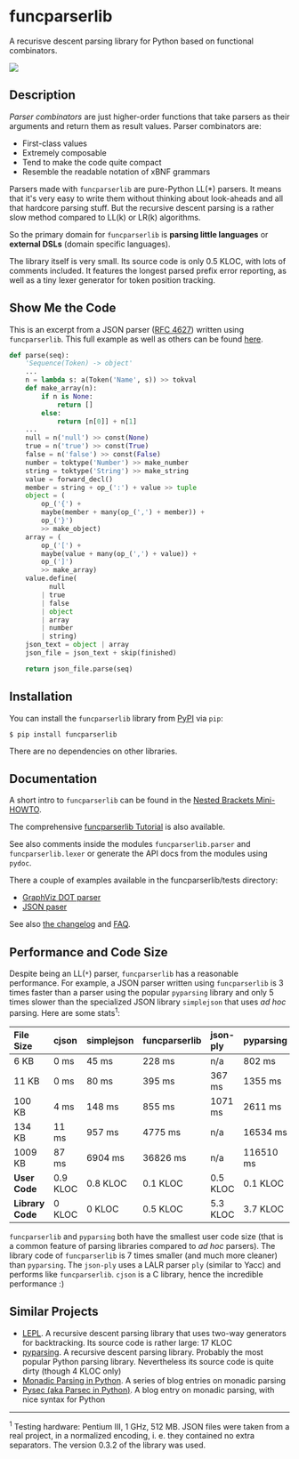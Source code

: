 funcparserlib
=============

A recurisve descent parsing library for Python based on functional combinators.

[![](https://drone.io/bitbucket.org/vlasovskikh/funcparserlib/status.png)](https://drone.io/bitbucket.org/vlasovskikh/funcparserlib/latest)


Description
-----------

_Parser combinators_ are just higher-order functions that take parsers as their arguments and return them as result values. Parser combinators are:

  * First-class values
  * Extremely composable
  * Tend to make the code quite compact
  * Resemble the readable notation of xBNF grammars

Parsers made with `funcparserlib` are pure-Python LL(\*) parsers. It means that it's very easy to write them without thinking about look-aheads and all that hardcore parsing stuff. But the recursive descent parsing is a rather slow method compared to LL(k) or LR(k) algorithms.

So the primary domain for `funcparserlib` is **parsing little languages** or **external DSLs** (domain specific languages).

The library itself is very small. Its source code is only 0.5 KLOC, with lots of comments included. It features the longest parsed prefix error reporting, as well as a tiny lexer generator for token position tracking.


Show Me the Code
----------------

This is an excerpt from a JSON parser ([RFC
4627](http://tools.ietf.org/html/rfc4627)) written using `funcparserlib`. This
full example as well as others can be found [here](funcparserlib/tests/json.py).

```python
def parse(seq):
    'Sequence(Token) -> object'
    ...
    n = lambda s: a(Token('Name', s)) >> tokval
    def make_array(n):
        if n is None:
            return []
        else:
            return [n[0]] + n[1]
    ...
    null = n('null') >> const(None)
    true = n('true') >> const(True)
    false = n('false') >> const(False)
    number = toktype('Number') >> make_number
    string = toktype('String') >> make_string
    value = forward_decl()
    member = string + op_(':') + value >> tuple
    object = (
        op_('{') +
        maybe(member + many(op_(',') + member)) +
        op_('}')
        >> make_object)
    array = (
        op_('[') +
        maybe(value + many(op_(',') + value)) +
        op_(']')
        >> make_array)
    value.define(
          null
        | true
        | false
        | object
        | array
        | number
        | string)
    json_text = object | array
    json_file = json_text + skip(finished)

    return json_file.parse(seq)
```


Installation
------------

You can install the `funcparserlib` library from [PyPI](https://pypi.python.org/pypi/funcparserlib) via `pip`:

    $ pip install funcparserlib

There are no dependencies on other libraries.


Documentation
-------------

A short intro to `funcparserlib` can be found in the [Nested Brackets
Mini-HOWTO](doc/Brackets.md).

The comprehensive [funcparserlib Tutorial](doc/Tutorial.md) is also available.

See also comments inside the modules `funcparserlib.parser` and
`funcparserlib.lexer` or generate the API docs from the modules using `pydoc`.

There a couple of examples available in the funcparserlib/tests directory:

* [GraphViz DOT parser](funcparserlib/tests/dot.py)
* [JSON paser](funcparserlib/tests/json.py)

See also [the changelog](CHANGES.md) and [FAQ](doc/FAQ.md).


Performance and Code Size
-------------------------

Despite being an LL(`*`) parser, `funcparserlib` has a reasonable performance. For example, a JSON parser written using `funcparserlib` is 3 times faster than a parser using the popular `pyparsing` library and only 5 times slower than the specialized JSON library `simplejson` that uses _ad hoc_ parsing. Here are some stats<sup>1</sup>:

| **File Size** | **cjson** | **simplejson** | **funcparserlib** | **json-ply** | **pyparsing** |
|:--------------|:----------|:---------------|:------------------|:-------------|:--------------|
| 6 KB        | 0 ms    | 45 ms        | 228 ms          | n/a     | 802 ms      |
| 11 KB       | 0 ms    | 80 ms        | 395 ms          | 367 ms  | 1355 ms     |
| 100 KB      | 4 ms    | 148 ms       | 855 ms          | 1071 ms | 2611 ms     |
| 134 KB      | 11 ms   | 957 ms       | 4775 ms         | n/a     | 16534 ms    |
| 1009 KB     | 87 ms   | 6904 ms      | 36826 ms        | n/a     | 116510 ms   |
| **User Code**    | 0.9 KLOC | 0.8 KLOC | 0.1 KLOC | 0.5 KLOC | 0.1 KLOC |
| **Library Code** | 0 KLOC   | 0 KLOC   | 0.5 KLOC | 5.3 KLOC | 3.7 KLOC |

`funcparserlib` and `pyparsing` both have the smallest user code size (that is a common feature of parsing libraries compared to _ad hoc_ parsers). The library code of `funcparserlib` is 7 times smaller (and much more cleaner) than `pyparsing`. The `json-ply` uses a LALR parser `ply` (similar to Yacc) and performs like `funcparserlib`. `cjson` is a C library, hence the incredible performance :)


Similar Projects
----------------

  * [LEPL](http://code.google.com/p/lepl/). A recursive descent parsing library that uses two-way generators for backtracking. Its source code is rather large: 17 KLOC
  * [pyparsing](http://pyparsing.wikispaces.com/). A recursive descent parsing library. Probably the most popular Python parsing library. Nevertheless its source code is quite dirty (though 4 KLOC only)
  * [Monadic Parsing in Python](http://sandersn.com/blog/index.php?title=monadic_parsing_in_python_part_3&more=1&c=1&tb=1&pb=1). A series of blog entries on monadic parsing
  * [Pysec (aka Parsec in Python)](http://www.valuedlessons.com/2008/02/pysec-monadic-combinatoric-parsing-in.html). A blog entry on monadic parsing, with nice syntax for Python


---


<sup>1</sup> Testing hardware: Pentium III, 1 GHz, 512 MB. JSON files were taken from a real project, in a normalized encoding, i. e. they contained no extra separators. The version 0.3.2 of the library was used.



<!-- vim:set ft=markdown tw=80: -->

